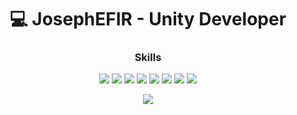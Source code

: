 <h1 align="center">💻 JosephEFIR - Unity Developer </h1>

<h3 align="center">Skills</h1>
<div align="center">
  <div>
    <img src="https://img.shields.io/badge/C%23-090909?style=for-the-badge&logo=sharp&logoColor=99CC00">
    <img src="https://img.shields.io/badge/Unity-100000?style=for-the-badge&logo=unity&logoColor=ffffff">
     <img src="https://img.shields.io/badge/UniRx-00BFFF?style=for-the-badge&logoColor=ffffff">
    <img src="https://img.shields.io/badge/UniTask-FFD700?style=for-the-badge&logoColor=ffffff">
    <img src="https://img.shields.io/badge/Zenject-FF4500?style=for-the-badge&logoColor=ffffff">
    <img src="https://img.shields.io/badge/DoTween-8A2BE2?style=for-the-badge&logoColor=ffffff">
    <img src="https://img.shields.io/badge/FMOD-1E90FF?style=for-the-badge&logoColor=ffffff">
    <img src="https://img.shields.io/badge/OdinInspector-32CD32?style=for-the-badge&logoColor=ffffff">
</p>


<p align="center">
  <img src="https://github-readme-stats.vercel.app/api?username=JosephEfir&theme=gruvbox&show_icons=true&hide_border=true&count_private=true&locale=ru">
</p>
